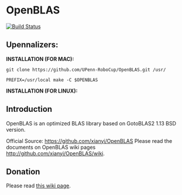 # OpenBLAS

[![Build Status](https://travis-ci.org/xianyi/OpenBLAS.png?branch=develop)](https://travis-ci.org/xianyi/OpenBLAS)

## Upennalizers:
**INSTALLATION (FOR MAC):**

 `git clone https://github.com/UPenn-RoboCup/OpenBLAS.git /usr/`
 
 `PREFIX=/usr/local make -C $OPENBLAS`
 
**INSTALLATION (FOR LINUX):**

## Introduction

OpenBLAS is an optimized BLAS library based on GotoBLAS2 1.13 BSD version.

Official Source: https://github.com/xianyi/OpenBLAS
Please read the documents on OpenBLAS wiki pages <http://github.com/xianyi/OpenBLAS/wiki>.

## Donation
Please read [this wiki page](https://github.com/xianyi/OpenBLAS/wiki/Donation).
